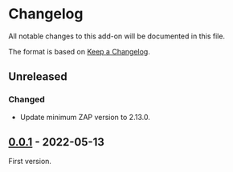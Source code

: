 # Changelog
All notable changes to this add-on will be documented in this file.

The format is based on [Keep a Changelog](https://keepachangelog.com/en/1.0.0/).

## Unreleased
### Changed
- Update minimum ZAP version to 2.13.0.

## [0.0.1] - 2022-05-13

First version.

[0.0.1]: https://github.com/zaproxy/zap-extensions/releases/packscanrules-v0.0.1
